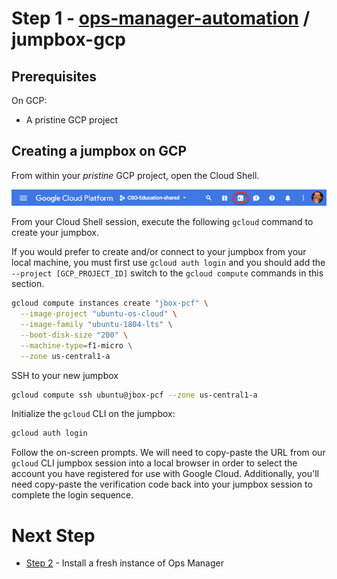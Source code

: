 # Step 1 - [ops-manager-automation](../README.md) / jumpbox-gcp

## Prerequisites

On GCP:
- A pristine GCP project

## Creating a jumpbox on GCP

From within your _pristine_ GCP project, open the Cloud Shell.

![gcp_cli_launch](gcp_cli_launch.png)

From your Cloud Shell session, execute the following `gcloud` command 
to create your jumpbox.

If you would prefer to create and/or connect to your jumpbox from your 
local machine, you must first use `gcloud auth login` and you should 
add the `--project [GCP_PROJECT_ID]` switch to the `gcloud compute` 
commands in this section.

```bash
gcloud compute instances create "jbox-pcf" \
  --image-project "ubuntu-os-cloud" \
  --image-family "ubuntu-1804-lts" \
  --boot-disk-size "200" \
  --machine-type=f1-micro \
  --zone us-central1-a
```

SSH to your new jumpbox

```bash
gcloud compute ssh ubuntu@jbox-pcf --zone us-central1-a
```

Initialize the `gcloud` CLI on the jumpbox:

```bash
gcloud auth login
```

Follow the on-screen prompts. We will need to copy-paste the URL from 
our `gcloud` CLI jumpbox session into a local browser in order to select 
the account you have registered for use with Google Cloud. Additionally, 
you'll need copy-paste the verification code back into your jumpbox 
session to complete the login sequence.

# Next Step

- [Step 2](../ops-manager-gcp/README.md) - Install a fresh instance of Ops Manager
